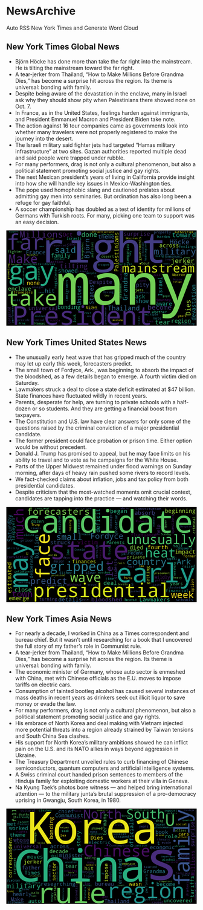 # NewsArchive
Auto RSS New York Times and Generate Word Cloud

## New York Times Global News
* Björn Höcke has done more than take the far right into the mainstream. He is tilting the mainstream toward the far right.
* A tear-jerker from Thailand, “How to Make Millions Before Grandma Dies,” has become a surprise hit across the region. Its theme is universal: bonding with family.
* Despite being aware of the devastation in the enclave, many in Israel ask why they should show pity when Palestinians there showed none on Oct. 7.
* In France, as in the United States, feelings harden against immigrants, and President Emmanuel Macron and President Biden take note.
* The action against 16 tour companies came as governments look into whether many travelers were not properly registered to make the journey into the desert.
* The Israeli military said fighter jets had targeted “Hamas military infrastructure” at two sites. Gazan authorities reported multiple dead and said people were trapped under rubble.
* For many performers, drag is not only a cultural phenomenon, but also a political statement promoting social justice and gay rights.
* The next Mexican president’s years of living in California provide insight into how she will handle key issues in Mexico-Washington ties.
* The pope used homophobic slang and cautioned prelates about admitting gay men into seminaries. But ordination has also long been a refuge for gay faithful.
* A soccer championship has doubled as a test of identity for millions of Germans with Turkish roots. For many, picking one team to support was an easy decision.

![Global](./global.png)
## New York Times United States News
* The unusually early heat wave that has gripped much of the country may let up early this week, forecasters predict.
* The small town of Fordyce, Ark., was beginning to absorb the impact of the bloodshed, as a few details began to emerge. A fourth victim died on Saturday.
* Lawmakers struck a deal to close a state deficit estimated at $47 billion. State finances have fluctuated wildly in recent years.
* Parents, desperate for help, are turning to private schools with a half-dozen or so students. And they are getting a financial boost from taxpayers.
* The Constitution and U.S. law have clear answers for only some of the questions raised by the criminal conviction of a major presidential candidate.
* The former president could face probation or prison time. Either option would be without precedent.
* Donald J. Trump has promised to appeal, but he may face limits on his ability to travel and to vote as he campaigns for the White House.
* Parts of the Upper Midwest remained under flood warnings on Sunday morning, after days of heavy rain pushed some rivers to record levels.
* We fact-checked claims about inflation, jobs and tax policy from both presidential candidates.
* Despite criticism that the most-watched moments omit crucial context, candidates are tapping into the practice — and watching their words.

![US](./usnews.png)
## New York Times Asia News
* For nearly a decade, I worked in China as a Times correspondent and bureau chief. But it wasn’t until researching for a book that I uncovered the full story of my father’s role in Communist rule.
* A tear-jerker from Thailand, “How to Make Millions Before Grandma Dies,” has become a surprise hit across the region. Its theme is universal: bonding with family.
* The economic minister of Germany, whose auto sector is enmeshed with China, met with Chinese officials as the E.U. moves to impose tariffs on electric cars.
* Consumption of tainted bootleg alcohol has caused several instances of mass deaths in recent years as drinkers seek out illicit liquor to save money or evade the law.
* For many performers, drag is not only a cultural phenomenon, but also a political statement promoting social justice and gay rights.
* His embrace of North Korea and deal making with Vietnam injected more potential threats into a region already strained by Taiwan tensions and South China Sea clashes.
* His support for North Korea’s military ambitions showed he can inflict pain on the U.S. and its NATO allies in ways beyond aggression in Ukraine.
* The Treasury Department unveiled rules to curb financing of Chinese semiconductors, quantum computers and artificial intelligence systems.
* A Swiss criminal court handed prison sentences to members of the Hinduja family for exploiting domestic workers at their villa in Geneva.
* Na Kyung Taek’s photos bore witness — and helped bring international attention — to the military junta’s brutal suppression of a pro-democracy uprising in Gwangju, South Korea, in 1980.

![Asian](./asian.png)
